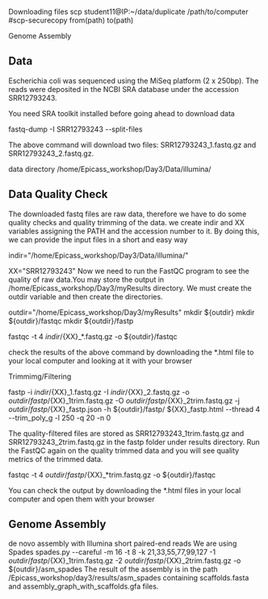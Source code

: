 Downloading files
scp student11@IP:~/data/duplicate /path/to/computer 
#scp-securecopy from(path) to(path) 


Genome Assembly
## Data 
Escherichia coli was sequenced using the MiSeq platform (2 x 250bp). The reads were deposited in the NCBI SRA database under the accession SRR12793243.

You need SRA toolkit installed before going ahead to download data

fastq-dump -I SRR12793243  --split-files

The above command will download two files: SRR12793243_1.fastq.gz and SRR12793243_2.fastq.gz.

data directory 
/home/Epicass_workshop/Day3/Data/illumina/

## Data Quality Check
The downloaded fastq files are raw data, therefore we have to do some quality checks and quality trimming of the data.
we create indir and XX variables assigning the PATH and the accession number to it. By doing this, we can provide the input files in a short and easy way

indir="/home/Epicass_workshop/Day3/Data/illumina/"

XX="SRR12793243"
Now we need to run the FastQC program to see the quality of raw data.You may store the output in /home/Epicass_workshop/Day3/myResults directory.
We must create the outdir variable and then create the directories.

outdir="/home/Epicass_workshop/Day3/myResults"
mkdir ${outdir}
mkdir ${outdir}/fastqc
mkdir ${outdir}/fastp

fastqc -t 4 ${indir}/${XX}_*.fastq.gz -o ${outdir}/fastqc 

check the results of the above command by downloading the *.html file to your local computer and looking at it with your browser

Trimmimg/Filtering

fastp -i ${indir}/${XX}_1.fastq.gz -I ${indir}/${XX}_2.fastq.gz 
-o ${outdir}/fastp/${XX}_1trim.fastq.gz -O ${outdir}/fastp/${XX}_2trim.fastq.gz 
-j ${outdir}/fastp/${XX}_fastp.json  -h  ${outdir}/fastp/ 
${XX}_fastp.html --thread 4 --trim_poly_g -l 250 -q 20 -n 0

The quality-filtered files are stored as SRR12793243_1trim.fastq.gz and SRR12793243_2trim.fastq.gz in the fastp folder under results directory.
Run the FastQC again on the quality trimmed data and you will see quality metrics of the trimmed data.

fastqc -t 4 ${outdir}/fastp/${XX}_*trim.fastq.gz -o ${outdir}/fastqc

You can check the output by downloading the *.html files in your local computer and open them with your browser

## Genome Assembly
de novo assembly with Illumina short paired-end reads
We are using Spades 
spades.py --careful -m 16 -t 8 -k 21,33,55,77,99,127 -1 ${outdir}/fastp/${XX}_1trim.fastq.gz -2 ${outdir}/fastp/${XX}_2trim.fastq.gz -o ${outdir}/asm_spades
The result of the assembly is in the path /Epicass_workshop/day3/results/asm_spades containing scaffolds.fasta and  assembly_graph_with_scaffolds.gfa files.


